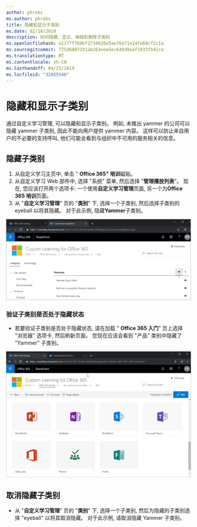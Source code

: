 ```yaml
---
author: pkrebs
ms.author: pkrebs
title: 隐藏和显示子类别
ms.date: 02/18/2019
description: 如何隐藏、显示、编辑和删除子类别
ms.openlocfilehash: a1177f769bf2734926e5ae76e71a14fe60cf2c1a
ms.sourcegitcommit: 775d6807291ab263eea5ec649d9aaf1933fb41ca
ms.translationtype: MT
ms.contentlocale: zh-CN
ms.lasthandoff: 04/23/2019
ms.locfileid: "32055546"
---
```

# <a name="hide-and-show-subcategories"></a>隐藏和显示子类别

通过自定义学习管理, 可以隐藏和显示子类别。 例如, 未推出 yammer 的公司可以隐藏 yammer 子类别, 因此不能向用户提供 yammer 内容。 这样可以防止来自用户的不必要的支持呼叫, 他们可能会看到与组织中不可用的服务相关的信息。

## <a name="hide-a-subcategory"></a>隐藏子类别 

1. 从自定义学习主页中, 单击 " **Office 365" 培训**磁贴。
2. 从自定义学习 Web 部件中, 选择 "系统" 菜单, 然后选择 "**管理播放列表**"。 现在, 您应该打开两个选项卡: 一个使用**自定义学习管理**页面, 另一个为**Office 365 培训**页面。 
3. 从 "**自定义学习管理**" 页的 "**类别**" 下, 选择一个子类别, 然后选择子类别的 eyeball 以将其隐藏。 对于此示例, 隐藏**Yammer**子类别。  

![cg-hidesubcat](media/cg-hidesubcat.png)

### <a name="verify-the-subcategory-is-hidden"></a>验证子类别是否处于隐藏状态
- 若要验证子类别是否处于隐藏状态, 请在加载 " **Office 365 入门**" 页上选择 "浏览器" 选项卡, 然后刷新页面。 您现在应该会看到 "产品" 类别中隐藏了 "Yammer" 子类别。 

![cg-hidesubcatrefresh](media/cg-hidesubcatrefresh.png)

## <a name="unhide-a-subcategory"></a>取消隐藏子类别 

- 从 "**自定义学习管理**" 页的 "**类别**" 下, 选择一个子类别, 然后为隐藏的子类别选择 "eyeball" 以将其取消隐藏。 对于此示例, 请取消隐藏 Yammer 子类别。